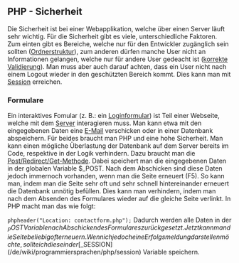 ## PHP - Sicherheit
Die Sicherheit ist bei einer Webapplikation, welche über einen Server läuft sehr wichtig. Für die Sicherheit gibt es viele, unterschiedliche Faktoren. Zum einten gibt es Bereiche, welche nur für den Entwickler zugänglich sein sollten ([Ordnerstruktur](/de/wiki/webseitenstruktur)), zum anderen dürfen manche User nicht an Informationen gelangen, welche nur für andere User gedeacht ist ([korrekte Validierung](/de/wiki/programmiersprachen/php/validierung)).
Man muss aber auch darauf achten, dass ein User nicht nach einem Logout wieder in den geschützten Bereich kommt. Dies kann man mit [Session](/de/wiki/programmiersprachen/php/session) erreichen.


### Formulare
Ein interaktives Fomular (z. B.: ein [Loginformular](/de/wiki/programmiersprachen/php/beispiele/login)) ist Teil einer Webseite, welche mit dem [Server](/de/wiki/backend) interagieren muss. Man kann etwa mit den eingegebenen Daten eine [E-Mail](/de/wiki/email) verschicken oder in einer Datenbank abspeichern. Für beides braucht man PHP und eine hohe Sicherheit. Man kann einen mögliche Überlastung der Datenbank auf dem Server bereits im Code, respektive in der Logik verhindern. Dazu braucht man die [Post/Redirect/Get-Methode](https://en.wikipedia.org/wiki/Post/Redirect/Get). Dabei speichert man die eingegebenen Daten in der globalen Variable $_POST. Nach dem Abschicken sind diese Daten jedoch immernoch vorhanden, wenn man die Seite erneuert (F5). So kann man, indem man die Seite sehr oft und sehr schnell hintereinander erneuert die Datenbank unnötig befüllen. Dies kann man verhindern, indem man nach dem Absenden des Formulares wieder auf die gleiche Seite verlinkt. In PHP macht man das wie folgt:


```phpheader("Location: contactform.php");```
Dadurch werden alle Daten in der $_POST Variable nach Abschicken des Formulares zurückgesetzt. Jetzt kann man die Seite beliebig oft erneuern. Wenn ich jedoch eine Erfolgsmeldung darstellen möchte, sollte ich diese in der [$_SESSION](/de/wiki/programmiersprachen/php/session) Variable speichern.
